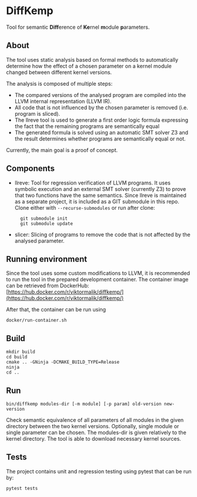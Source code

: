 # DiffKemp

Tool for semantic **Diff**erence of **Ke**rnel **m**odule **p**arameters.

## About
The tool uses static analysis based on formal methods to automatically determine
how the effect of a chosen parameter on a kernel module changed between
different kernel versions.

The analysis is composed of multiple steps:
* The compared versions of the analysed program are compiled into the LLVM
  internal representation (LLVM IR). 
* All code that is not influenced by the chosen parameter is removed (i.e.
  program is sliced). 
* The llreve tool is used to generate a first order logic formula expressing the
  fact that the remaining programs are semantically equal
* The generated formula is solved using an automatic SMT solver Z3 and the
  result determines whether programs are semantically equal or not.

Currently, the main goal is a proof of concept.

## Components
* llreve: Tool for regression verification of LLVM programs. It uses symbolic
  execution and an external SMT solver (currently Z3) to prove that two
  functions have the same semantics.
  Since llreve is maintained as a separate project, it is included as a GIT
  submodule in this repo. Clone either with `--recurse-submodules` or run after
  clone:

        git submodule init
        git submodule update

* slicer: Slicing of programs to remove the code that is not affected by the
  analysed parameter.

## Running environment

Since the tool uses some custom modifications to LLVM, it is recommended to run
the tool in the prepared development container. The container image can be
retrieved from DockerHub:
[https://hub.docker.com/r/viktormalik/diffkemp/](https://hub.docker.com/r/viktormalik/diffkemp/)

After that, the container can be run using

    docker/run-container.sh

## Build
	mkdir build
	cd build
	cmake .. -GNinja -DCMAKE_BUILD_TYPE=Release
    ninja
    cd ..

## Run
    bin/diffkemp modules-dir [-m module] [-p param] old-version new-version

Check semantic equivalence of all parameters of all modules in the given
directory between the two kernel versions. Optionally, single module or single
parameter can be chosen.
The modules-dir is given relatively to the kernel directory.
The tool is able to download necessary kernel sources.

## Tests

The project contains unit and regression testing using pytest that can be run by:

    pytest tests
